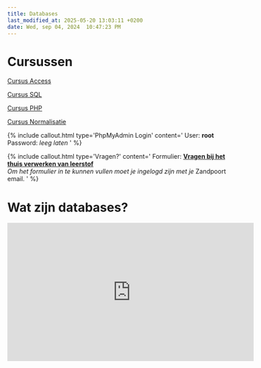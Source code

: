```yaml
---
title: Databases
last_modified_at: 2025-05-20 13:03:11 +0200
date: Wed, sep 04, 2024  10:47:23 PM
---
```


# Cursussen

[Cursus Access](https://bazandpoort.notion.site/Cursus-Access-76925f312780422a9f49b2072a7c40d6?pvs=4)

[Cursus SQL](https://bazandpoort.notion.site/Cursus-SQL-3048434a07034c5f809e7f78b5913375)

[Cursus PHP](https://bazandpoort.notion.site/Cursus-PHP-067b61152ad44fe698f70b41fd979d57?pvs=4)

[Cursus Normalisatie](https://bazandpoort.notion.site/Cursus-Normalisatie-5652b49414ca4d2798cdc3e91cb621ae?pvs=4)

{% include callout.html type='PhpMyAdmin Login' content='
User: **root**  
Password: *leeg laten*
' %}

{% include callout.html type='Vragen?' content='
Formulier: **[Vragen bij het thuis verwerken van leerstof](https://docs.google.com/forms/d/e/1FAIpQLScdlqY3KBHuf_P5h4lNCinZ-usfxPqMU-DlPHyOuJ6QlAodxA/viewform)**  
*Om het formulier in te kunnen vullen moet je ingelogd zijn met je* Zandpoort email.
' %}

# Wat zijn databases?
<iframe width="560" height="315" src="https://www.youtube.com/embed/Tk1t3WKK-ZY?si=O0TRh54k9UFDbal2" title="YouTube video player" frameborder="0" allow="accelerometer; autoplay; clipboard-write; encrypted-media; gyroscope; picture-in-picture; web-share" referrerpolicy="strict-origin-when-cross-origin" allowfullscreen></iframe>
